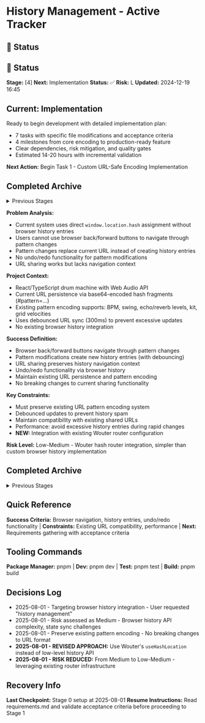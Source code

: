 # History Management - Active Tracker

## 🎯 Status
## 🎯 Status
**Stage:** [4] **Next:** Implementation **Status:** ✅ **Risk:** L **Updated:** 2024-12-19 16:45

## Current: Implementation
Ready to begin development with detailed implementation plan:
- 7 tasks with specific file modifications and acceptance criteria
- 4 milestones from core encoding to production-ready feature  
- Clear dependencies, risk mitigation, and quality gates
- Estimated 14-20 hours with incremental validation

**Next Action:** Begin Task 1 - Custom URL-Safe Encoding Implementation

## Completed Archive
<details><summary>Previous Stages</summary>
- Stage 0: Setup complete - Requirements analysis, constraints identification → feature-tracker.md
- Stage 1: Requirements finalized - Wouter route-based approach with custom URL-safe encoding → requirements.md  
- Stage 2: Sizing complete - Small (S) - 14-20 hours, low risk → sizing-analysis.md
- Stage 3: Technical specification complete - Custom URL-safe encoding & Wouter integration design → technical-spec.md
- Stage 4: Implementation planning complete - 7 tasks, 4 milestones, detailed file modifications → implementation-plan.md
</details>

**Problem Analysis:**
- Current system uses direct `window.location.hash` assignment without browser history entries
- Users cannot use browser back/forward buttons to navigate through pattern changes
- Pattern changes replace current URL instead of creating history entries
- No undo/redo functionality for pattern modifications
- URL sharing works but lacks navigation context

**Project Context:**
- React/TypeScript drum machine with Web Audio API
- Current URL persistence via base64-encoded hash fragments (#pattern=...)
- Existing pattern encoding supports: BPM, swing, echo/reverb levels, kit, grid velocities
- Uses debounced URL sync (300ms) to prevent excessive updates
- No existing browser history integration

**Success Definition:**
- Browser back/forward buttons navigate through pattern changes
- Pattern modifications create new history entries (with debouncing)
- URL sharing preserves history navigation context
- Undo/redo functionality via browser history
- Maintain existing URL persistence and pattern encoding
- No breaking changes to current sharing functionality

**Key Constraints:**
- Must preserve existing URL pattern encoding system
- Debounced updates to prevent history spam  
- Maintain compatibility with existing shared URLs
- Performance: avoid excessive history entries during rapid changes
- **NEW:** Integration with existing Wouter router configuration

**Risk Level:** Low-Medium - Wouter hash router integration, simpler than custom browser history implementation

## Completed Archive
<details><summary>Previous Stages</summary>
- Stage 0: Setup complete → feature-tracker.md
- Stage 1: Requirements analysis REVISED - Wouter `useHashLocation` integration approach → requirements.md
</details>

## Quick Reference
**Success Criteria:** Browser navigation, history entries, undo/redo functionality | **Constraints:** Existing URL compatibility, performance | **Next:** Requirements gathering with acceptance criteria

## Tooling Commands
**Package Manager:** pnpm | **Dev:** pnpm dev | **Test:** pnpm test | **Build:** pnpm build

## Decisions Log
- 2025-08-01 - Targeting browser history integration - User requested "history management"
- 2025-08-01 - Risk assessed as Medium - Browser history API complexity, state sync challenges
- 2025-08-01 - Preserve existing pattern encoding - No breaking changes to URL format
- **2025-08-01 - REVISED APPROACH:** Use Wouter's `useHashLocation` instead of low-level history API
- **2025-08-01 - RISK REDUCED:** From Medium to Low-Medium - leveraging existing router infrastructure

## Recovery Info
**Last Checkpoint:** Stage 0 setup at 2025-08-01
**Resume Instructions:** Read requirements.md and validate acceptance criteria before proceeding to Stage 1

